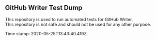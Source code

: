 ## GitHub Writer Test Dump

This repository is used to run automated tests for GitHub Writer.  
This repository is not safe and should not be used for any other purpose.

Time stamp: 2020-05-25T13:43:40.419Z.
